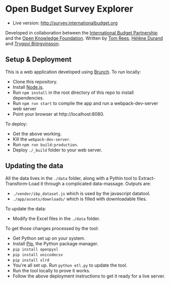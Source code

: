 # Open Budget Survey Explorer

* Live version: http://survey.internationalbudget.org

Developed in collaboration between the [International Budget Partnership](http://internationalbudget.org) and the [Open Knowledge Foundation](http://okfn.org). Written by [Tom Rees](http://github.com/zephod), [Hélène Durand](http://github.com/hdurand) and [Tryggvi Björgvinsson](http://github.com/trickvi).

## Setup & Deployment

This is a web application developed using [Brunch](http://brunch.io). To run locally:

* Clone this repository. 
* Install [Node.js](http://nodejs.org).
* Run `npm install` in the root directory of this repo to install dependencies.
* Run `npm run start` to compile the app and run a webpack-dev-server web server
* Point your browser at http://localhost:8080.

To deploy:

* Get the above working.
* Kill the `webpack-dev-server`.
* Run `npm run build:production`.
* Deploy `./_build` folder to your web server.

## Updating the data

All the data lives in the `./data` folder, along with a Pythin tool to Extract-Transform-Load it through a complicated data-massage. Outputs are:

* `./vendor/ibp_dataset.js` which is used by the javascript datatool.
* `./app/assets/downloads/` which is filled with downloadable files.

To update the data:

* Modify the Excel files in the `./data` folder.

To get those changes processed by the tool:

* Get Python set up on your system.
* Install [Pip](http://pypi.python.org/pypi/pip), the Python package manager.
* `pip install openpyxl`
* `pip install unicodecsv`
* `pip install xlrd`
* You're all set up. Run `python etl.py` to update the tool.
* Run the tool locally to prove it works. 
* Follow the above deployment instructions to get it ready for a live server.
